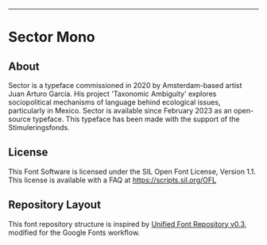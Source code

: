 ----


# Sector Mono

## About

Sector is a typeface commissioned in 2020 by Amsterdam-based artist Juan Arturo García. His project 'Taxonomic Ambiguity' explores sociopolitical mechanisms of language behind ecological issues, particularly in Mexico. Sector is available since February 2023 as an open-source typeface. This typeface has been made with the support of the Stimuleringsfonds.

## License

This Font Software is licensed under the SIL Open Font License, Version 1.1.
This license is available with a FAQ at
https://scripts.sil.org/OFL

## Repository Layout

This font repository structure is inspired by [Unified Font Repository v0.3](https://github.com/unified-font-repository/Unified-Font-Repository), modified for the Google Fonts workflow.
